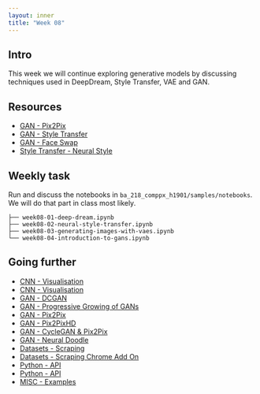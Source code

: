 ```yaml
---
layout: inner
title: "Week 08" 
---
```



## Intro

This week we will continue exploring generative models by discussing techniques used in DeepDream, Style Transfer, VAE and GAN.


## Resources

+ [GAN - Pix2Pix](https://phillipi.github.io/pix2pix/)
+ [GAN - Style Transfer](https://blog.paperspace.com/art-with-neural-networks/)
+ [GAN - Face Swap](https://blog.paperspace.com/style-transfer-part-2/)
+ [Style Transfer - Neural Style](https://github.com/jcjohnson/neural-style)


## Weekly task

Run and discuss the notebooks in `ba_218_comppx_h1901/samples/notebooks`. We will do that part in class most likely.

```
├── week08-01-deep-dream.ipynb
├── week08-02-neural-style-transfer.ipynb
├── week08-03-generating-images-with-vaes.ipynb
└── week08-04-introduction-to-gans.ipynb
```


## Going further

+ [CNN - Visualisation](https://github.com/tensorflow/lucid)
+ [CNN - Visualisation](https://distill.pub/2017/feature-visualization/)
+ [GAN - DCGAN](https://github.com/carpedm20/DCGAN-tensorflow)
+ [GAN - Progressive Growing of GANs](https://github.com/tkarras/progressive_growing_of_gans)
+ [GAN - Pix2Pix](https://phillipi.github.io/pix2pix/)
+ [GAN - Pix2PixHD](https://github.com/NVIDIA/pix2pixHD)
+ [GAN - CycleGAN & Pix2Pix](https://github.com/junyanz/pytorch-CycleGAN-and-pix2pix/)
+ [GAN - Neural Doodle](https://github.com/alexjc/neural-doodle)
+ [Datasets - Scraping](https://github.com/montoyamoraga/scrapers)
+ [Datasets - Scraping Chrome Add On](https://www.webscraper.io)
+ [Python - API](https://medium.com/python-pandemonium/build-simple-restful-api-with-python-and-flask-part-1-fae9ff66a706)
+ [Python - API](https://realpython.com/flask-connexion-rest-api/)
+ [MISC - Examples](https://research.google.com/seedbank/)